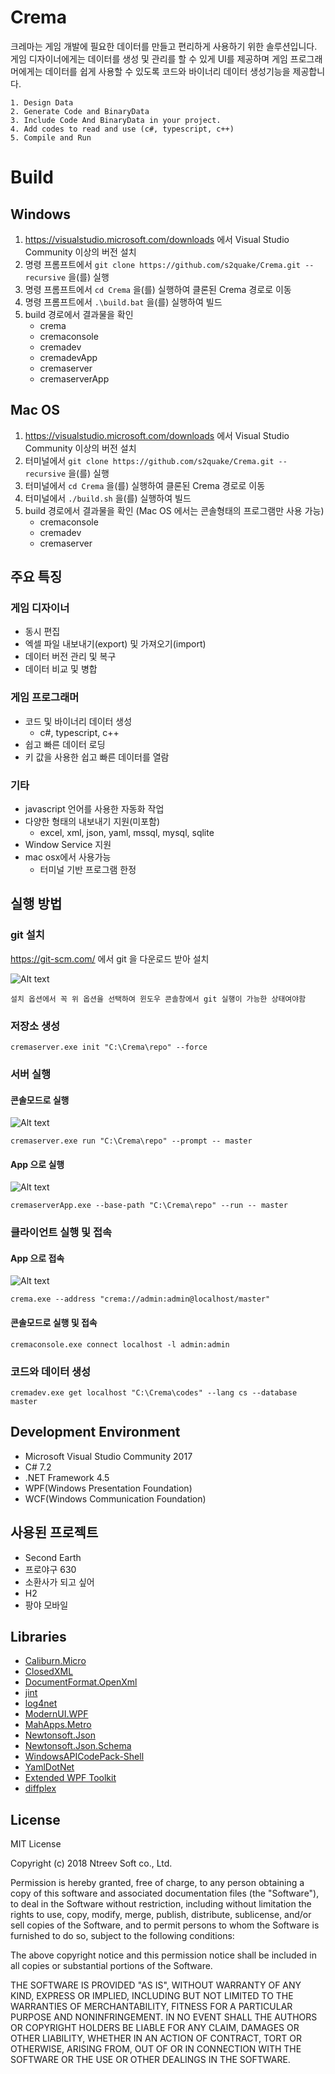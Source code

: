 # Crema
크레마는 게임 개발에 필요한 데이터를 만들고 편리하게 사용하기 위한 솔루션입니다. 
게임 디자이너에게는 데이터를 생성 및 관리를 할 수 있게 UI를 제공하며
게임 프로그래머에게는 데이터를 쉽게 사용할 수 있도록 코드와 바이너리 데이터 생성기능을 제공합니다.

    1. Design Data
    2. Generate Code and BinaryData
    3. Include Code And BinaryData in your project.
    4. Add codes to read and use (c#, typescript, c++)
    5. Compile and Run

# Build
## Windows
1. https://visualstudio.microsoft.com/downloads 에서 Visual Studio Community 이상의 버전 설치
2. 명령 프롬프트에서 `git clone https://github.com/s2quake/Crema.git --recursive` 을(를) 실행
3. 명령 프롬프트에서 `cd Crema` 을(를) 실행하여 클론된 Crema 경로로 이동
4. 명령 프롬프트에서 `.\build.bat` 을(를) 실행하여 빌드
5. build 경로에서 결과물을 확인
    * crema
    * cremaconsole
    * cremadev
    * cremadevApp
    * cremaserver
    * cremaserverApp

## Mac OS
1. https://visualstudio.microsoft.com/downloads 에서 Visual Studio Community 이상의 버전 설치
2. 터미널에서 `git clone https://github.com/s2quake/Crema.git --recursive` 을(를) 실행
3. 터미널에서 `cd Crema` 을(를) 실행하여 클론된 Crema 경로로 이동
4. 터미널에서 `./build.sh` 을(를) 실행하여 빌드
5. build 경로에서 결과물을 확인 (Mac OS 에서는 콘솔형태의 프로그램만 사용 가능)
    * cremaconsole
    * cremadev
    * cremaserver

## 주요 특징
### 게임 디자이너
* 동시 편집
* 엑셀 파일 내보내기(export) 및 가져오기(import)
* 데이터 버전 관리 및 복구
* 데이터 비교 및 병합

### 게임 프로그래머
* 코드 및 바이너리 데이터 생성
   * c#, typescript, c++
* 쉽고 빠른 데이터 로딩
* 키 값을 사용한 쉽고 빠른 데이터를 열람

### 기타
* javascript 언어를 사용한 자동화 작업
* 다양한 형태의 내보내기 지원(미포함)
   * excel, xml, json, yaml, mssql, mysql, sqlite
* Window Service 지원
* mac osx에서 사용가능
   * 터미널 기반 프로그램 한정

## 실행 방법
### git 설치
https://git-scm.com/ 에서 git 을 다운로드 받아 설치

![Alt text](git-setup.png)

    설치 옵션에서 꼭 위 옵션을 선택하여 윈도우 콘솔창에서 git 실행이 가능한 상태여야함

### 저장소 생성

    cremaserver.exe init "C:\Crema\repo" --force

### 서버 실행
#### 콘솔모드로 실행
![Alt text](cremaserver.png)

    cremaserver.exe run "C:\Crema\repo" --prompt -- master

#### App 으로 실행
![Alt text](cremaserverApp.png)

    cremaserverApp.exe --base-path "C:\Crema\repo" --run -- master


### 클라이언트 실행 및 접속
#### App 으로 접속
![Alt text](crema.png)

    crema.exe --address "crema://admin:admin@localhost/master"

#### 콘솔모드로 실행 및 접속 
    cremaconsole.exe connect localhost -l admin:admin

### 코드와 데이터 생성

    cremadev.exe get localhost "C:\Crema\codes" --lang cs --database master

## Development Environment
* Microsoft Visual Studio Community 2017
* C# 7.2
* .NET Framework 4.5
* WPF(Windows Presentation Foundation)
* WCF(Windows Communication Foundation)

## 사용된 프로젝트
* Second Earth
* 프로야구 630
* 소환사가 되고 싶어
* H2
* 팡야 모바일

## Libraries
* [Caliburn.Micro](https://caliburnmicro.com/)
* [ClosedXML](https://github.com/ClosedXML/ClosedXML)
* [DocumentFormat.OpenXml](https://github.com/OfficeDev/Open-XML-SDK)
* [jint](https://github.com/sebastienros/jint)
* [log4net](http://logging.apache.org/log4net/)
* [ModernUI.WPF](https://github.com/firstfloorsoftware/mui)
* [MahApps.Metro](https://github.com/MahApps/MahApps.Metro)
* [Newtonsoft.Json](https://www.newtonsoft.com/json)
* [Newtonsoft.Json.Schema](https://www.newtonsoft.com/jsonschema)
* [WindowsAPICodePack-Shell](https://github.com/aybe/Windows-API-Code-Pack-1.1)
* [YamlDotNet](https://github.com/aaubry/YamlDotNet/wiki)
* [Extended WPF Toolkit](https://github.com/xceedsoftware/wpftoolkit)
* [diffplex](https://github.com/mmanela/diffplex)

## License
MIT License

Copyright (c) 2018 Ntreev Soft co., Ltd.

Permission is hereby granted, free of charge, to any person obtaining a copy of this software and associated documentation files (the "Software"), to deal in the Software without restriction, including without limitation the rights to use, copy, modify, merge, publish, distribute, sublicense, and/or sell copies of the Software, and to permit persons to whom the Software is furnished to do so, subject to the following conditions:

The above copyright notice and this permission notice shall be included in all copies or substantial portions of the Software.

THE SOFTWARE IS PROVIDED "AS IS", WITHOUT WARRANTY OF ANY KIND, EXPRESS OR IMPLIED, INCLUDING BUT NOT LIMITED TO THE WARRANTIES OF MERCHANTABILITY, FITNESS FOR A PARTICULAR PURPOSE AND NONINFRINGEMENT. IN NO EVENT SHALL THE AUTHORS OR COPYRIGHT HOLDERS BE LIABLE FOR ANY CLAIM, DAMAGES OR OTHER LIABILITY, WHETHER IN AN ACTION OF CONTRACT, TORT OR OTHERWISE, ARISING FROM, OUT OF OR IN CONNECTION WITH THE SOFTWARE OR THE USE OR OTHER DEALINGS IN THE SOFTWARE.

